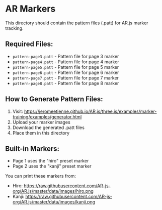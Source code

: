# AR Markers

This directory should contain the pattern files (.patt) for AR.js marker tracking.

## Required Files:

- `pattern-page3.patt` - Pattern file for page 3 marker
- `pattern-page4.patt` - Pattern file for page 4 marker  
- `pattern-page5.patt` - Pattern file for page 5 marker
- `pattern-page6.patt` - Pattern file for page 6 marker
- `pattern-page7.patt` - Pattern file for page 7 marker
- `pattern-page8.patt` - Pattern file for page 8 marker

## How to Generate Pattern Files:

1. Visit: https://jeromeetienne.github.io/AR.js/three.js/examples/marker-training/examples/generator.html
2. Upload your marker images
3. Download the generated .patt files
4. Place them in this directory

## Built-in Markers:

- Page 1 uses the "hiro" preset marker
- Page 2 uses the "kanji" preset marker

You can print these markers from:
- Hiro: https://raw.githubusercontent.com/AR-js-org/AR.js/master/data/images/hiro.png
- Kanji: https://raw.githubusercontent.com/AR-js-org/AR.js/master/data/images/kanji.png